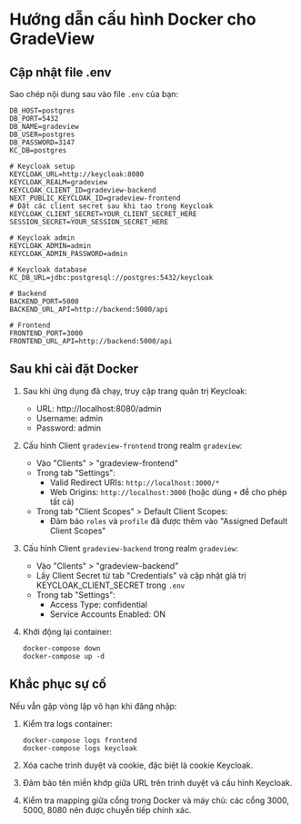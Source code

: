# Hướng dẫn cấu hình Docker cho GradeView

## Cập nhật file .env

Sao chép nội dung sau vào file `.env` của bạn:

```
DB_HOST=postgres
DB_PORT=5432
DB_NAME=gradeview
DB_USER=postgres
DB_PASSWORD=3147
KC_DB=postgres

# Keycloak setup
KEYCLOAK_URL=http://keycloak:8080
KEYCLOAK_REALM=gradeview
KEYCLOAK_CLIENT_ID=gradeview-backend
NEXT_PUBLIC_KEYCLOAK_ID=gradeview-frontend
# Đặt các client secret sau khi tạo trong Keycloak
KEYCLOAK_CLIENT_SECRET=YOUR_CLIENT_SECRET_HERE
SESSION_SECRET=YOUR_SESSION_SECRET_HERE

# Keycloak admin
KEYCLOAK_ADMIN=admin
KEYCLOAK_ADMIN_PASSWORD=admin

# Keycloak database
KC_DB_URL=jdbc:postgresql://postgres:5432/keycloak

# Backend
BACKEND_PORT=5000
BACKEND_URL_API=http://backend:5000/api

# Frontend
FRONTEND_PORT=3000
FRONTEND_URL_API=http://backend:5000/api
```

## Sau khi cài đặt Docker

1. Sau khi ứng dụng đã chạy, truy cập trang quản trị Keycloak:
   - URL: http://localhost:8080/admin
   - Username: admin
   - Password: admin

2. Cấu hình Client `gradeview-frontend` trong realm `gradeview`:
   - Vào "Clients" > "gradeview-frontend"
   - Trong tab "Settings":
     - Valid Redirect URIs: `http://localhost:3000/*`
     - Web Origins: `http://localhost:3000` (hoặc dùng `+` để cho phép tất cả)
   - Trong tab "Client Scopes" > Default Client Scopes:
     - Đảm bảo `roles` và `profile` đã được thêm vào "Assigned Default Client Scopes"

3. Cấu hình Client `gradeview-backend` trong realm `gradeview`:
   - Vào "Clients" > "gradeview-backend"
   - Lấy Client Secret từ tab "Credentials" và cập nhật giá trị KEYCLOAK_CLIENT_SECRET trong `.env`
   - Trong tab "Settings":
     - Access Type: confidential
     - Service Accounts Enabled: ON

4. Khởi động lại container:
   ```
   docker-compose down
   docker-compose up -d
   ```

## Khắc phục sự cố

Nếu vẫn gặp vòng lặp vô hạn khi đăng nhập:

1. Kiểm tra logs container:
   ```
   docker-compose logs frontend
   docker-compose logs keycloak
   ```

2. Xóa cache trình duyệt và cookie, đặc biệt là cookie Keycloak.

3. Đảm bảo tên miền khớp giữa URL trên trình duyệt và cấu hình Keycloak.

4. Kiểm tra mapping giữa cổng trong Docker và máy chủ: các cổng 3000, 5000, 8080 nên được chuyển tiếp chính xác. 